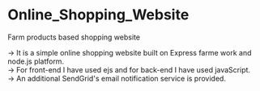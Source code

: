 # Online_Shopping_Website
Farm products based shopping website

-> It is a simple online shopping website built on Express farme work and node.js platform. <br/>
-> For front-end I have used ejs and for back-end I have used javaScript. <br/>
-> An additional SendGrid's email notification service is provided. <br/>
